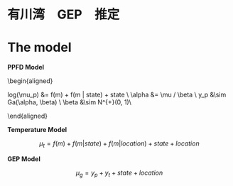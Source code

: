 # 有川湾　GEP　推定

# The model


**PPFD Model**

\begin{aligned}

log(\mu_p) &= f(m) + f(m | state) + state \\
\alpha &= \mu / \beta \\
y_p &\sim Ga(\alpha, \beta) \\
\beta &\sim N^{+}(0, 1)\\

\end{aligned}

**Temperature Model**

$$
\mu_t = f(m) + f(m | state) + f(m | location) + state + location
$$

**GEP Model**

$$
\mu_g = y_p + y_t + state + location
$$


